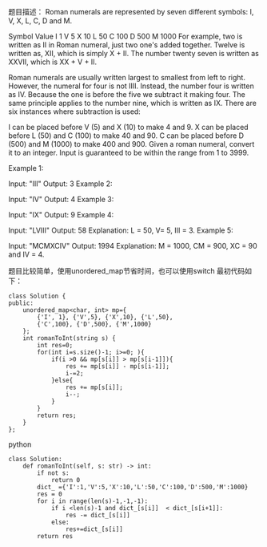 题目描述：
Roman numerals are represented by seven different symbols: I, V, X, L, C, D and M.

Symbol       Value
I             1
V             5
X             10
L             50
C             100
D             500
M             1000
For example, two is written as II in Roman numeral, just two one's added together. Twelve is written as, XII, which is simply X + II. The number twenty seven is written as XXVII, which is XX + V + II.

Roman numerals are usually written largest to smallest from left to right. However, the numeral for four is not IIII. Instead, the number four is written as IV. Because the one is before the five we subtract it making four. The same principle applies to the number nine, which is written as IX. There are six instances where subtraction is used:

I can be placed before V (5) and X (10) to make 4 and 9. 
X can be placed before L (50) and C (100) to make 40 and 90. 
C can be placed before D (500) and M (1000) to make 400 and 900.
Given a roman numeral, convert it to an integer. Input is guaranteed to be within the range from 1 to 3999.

Example 1:

Input: "III"
Output: 3
Example 2:

Input: "IV"
Output: 4
Example 3:

Input: "IX"
Output: 9
Example 4:

Input: "LVIII"
Output: 58
Explanation: L = 50, V= 5, III = 3.
Example 5:

Input: "MCMXCIV"
Output: 1994
Explanation: M = 1000, CM = 900, XC = 90 and IV = 4.


题目比较简单，使用unordered_map节省时间，也可以使用switch
最初代码如下：
```
class Solution {
public:
    unordered_map<char, int> mp={
        {'I', 1}, {'V',5}, {'X',10}, {'L',50},
        {'C',100}, {'D',500}, {'M',1000}
    };
    int romanToInt(string s) {
        int res=0;
        for(int i=s.size()-1; i>=0; ){
            if(i >0 && mp[s[i]] > mp[s[i-1]]){
                res += mp[s[i]] - mp[s[i-1]];
                i-=2;
            }else{
                res += mp[s[i]];
                i--;
            }
        }
        return res;
    }
};
```

python
```
class Solution:
    def romanToInt(self, s: str) -> int:
        if not s:
            return 0
        dict_ ={'I':1,'V':5,'X':10,'L':50,'C':100,'D':500,'M':1000}
        res = 0
        for i in range(len(s)-1,-1,-1):
            if i <len(s)-1 and dict_[s[i]]  < dict_[s[i+1]]:
                res -= dict_[s[i]]
            else:
                res+=dict_[s[i]]
        return res
            
```
